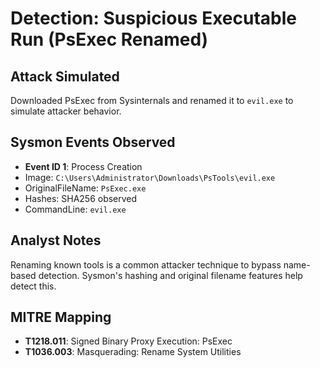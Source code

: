# Detection: Suspicious Executable Run (PsExec Renamed)

## Attack Simulated
Downloaded PsExec from Sysinternals and renamed it to `evil.exe` to simulate attacker behavior.

## Sysmon Events Observed
- **Event ID 1**: Process Creation
- Image: `C:\Users\Administrator\Downloads\PsTools\evil.exe`
- OriginalFileName: `PsExec.exe`
- Hashes: SHA256 observed
- CommandLine: `evil.exe`

## Analyst Notes
Renaming known tools is a common attacker technique to bypass name-based detection. Sysmon's hashing and original filename features help detect this.

## MITRE Mapping
- **T1218.011**: Signed Binary Proxy Execution: PsExec
- **T1036.003**: Masquerading: Rename System Utilities
